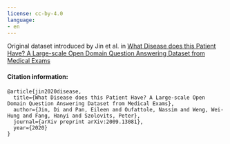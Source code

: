 ```yaml
---
license: cc-by-4.0
language:
- en
---
```


Original dataset introduced by Jin et al. in [What Disease does this Patient Have? A Large-scale Open Domain Question Answering Dataset from Medical Exams](https://paperswithcode.com/paper/what-disease-does-this-patient-have-a-large)

<h4>Citation information:</h4>

    @article{jin2020disease,
      title={What Disease does this Patient Have? A Large-scale Open Domain Question Answering Dataset from Medical Exams},
      author={Jin, Di and Pan, Eileen and Oufattole, Nassim and Weng, Wei-Hung and Fang, Hanyi and Szolovits, Peter},
      journal={arXiv preprint arXiv:2009.13081},
      year={2020}
    }

